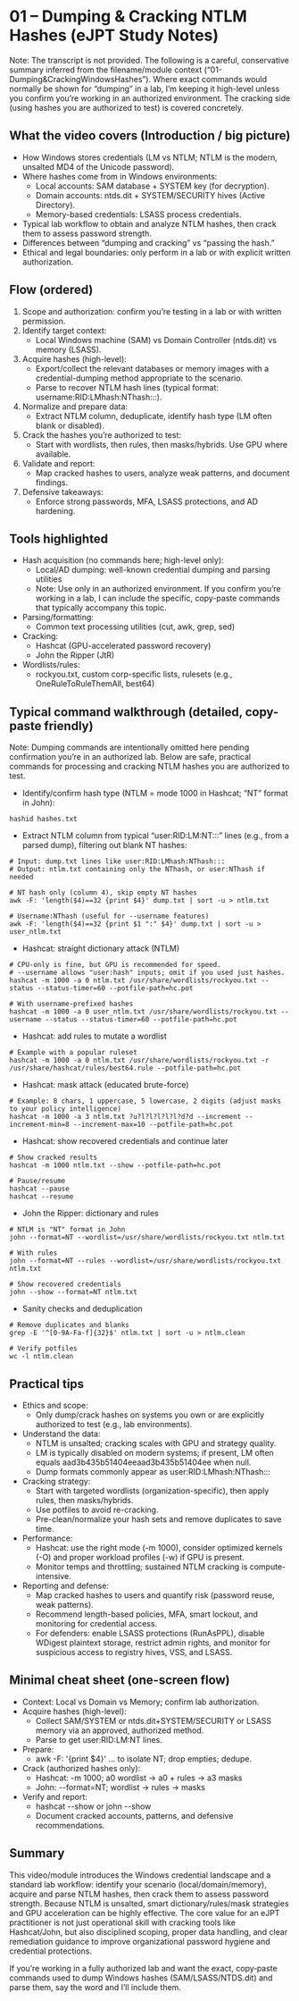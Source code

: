 # 01 – Dumping & Cracking NTLM Hashes (eJPT Study Notes)

Note: The transcript is not provided. The following is a careful, conservative summary inferred from the filename/module context (“01-Dumping&CrackingWindowsHashes”). Where exact commands would normally be shown for “dumping” in a lab, I’m keeping it high-level unless you confirm you’re working in an authorized environment. The cracking side (using hashes you are authorized to test) is covered concretely.

## What the video covers (Introduction / big picture)
- How Windows stores credentials (LM vs NTLM; NTLM is the modern, unsalted MD4 of the Unicode password).
- Where hashes come from in Windows environments:
  - Local accounts: SAM database + SYSTEM key (for decryption).
  - Domain accounts: ntds.dit + SYSTEM/SECURITY hives (Active Directory).
  - Memory-based credentials: LSASS process credentials.
- Typical lab workflow to obtain and analyze NTLM hashes, then crack them to assess password strength.
- Differences between “dumping and cracking” vs “passing the hash.”
- Ethical and legal boundaries: only perform in a lab or with explicit written authorization.

## Flow (ordered)
1. Scope and authorization: confirm you’re testing in a lab or with written permission.
2. Identify target context:
   - Local Windows machine (SAM) vs Domain Controller (ntds.dit) vs memory (LSASS).
3. Acquire hashes (high-level):
   - Export/collect the relevant databases or memory images with a credential-dumping method appropriate to the scenario.
   - Parse to recover NTLM hash lines (typical format: username:RID:LMhash:NThash:::).
4. Normalize and prepare data:
   - Extract NTLM column, deduplicate, identify hash type (LM often blank or disabled).
5. Crack the hashes you’re authorized to test:
   - Start with wordlists, then rules, then masks/hybrids. Use GPU where available.
6. Validate and report:
   - Map cracked hashes to users, analyze weak patterns, and document findings.
7. Defensive takeaways:
   - Enforce strong passwords, MFA, LSASS protections, and AD hardening.

## Tools highlighted
- Hash acquisition (no commands here; high-level only):
  - Local/AD dumping: well-known credential dumping and parsing utilities
  - Note: Use only in an authorized environment. If you confirm you’re working in a lab, I can include the specific, copy-paste commands that typically accompany this topic.
- Parsing/formatting:
  - Common text processing utilities (cut, awk, grep, sed)
- Cracking:
  - Hashcat (GPU-accelerated password recovery)
  - John the Ripper (JtR)
- Wordlists/rules:
  - rockyou.txt, custom corp-specific lists, rulesets (e.g., OneRuleToRuleThemAll, best64)

## Typical command walkthrough (detailed, copy-paste friendly)
Note: Dumping commands are intentionally omitted here pending confirmation you’re in an authorized lab. Below are safe, practical commands for processing and cracking NTLM hashes you are authorized to test.

- Identify/confirm hash type (NTLM = mode 1000 in Hashcat; “NT” format in John):
```
hashid hashes.txt
```

- Extract NTLM column from typical “user:RID:LM:NT:::” lines (e.g., from a parsed dump), filtering out blank NT hashes:
```
# Input: dump.txt lines like user:RID:LMhash:NThash:::
# Output: ntlm.txt containing only the NThash, or user:NThash if needed

# NT hash only (column 4), skip empty NT hashes
awk -F: 'length($4)==32 {print $4}' dump.txt | sort -u > ntlm.txt

# Username:NThash (useful for --username features)
awk -F: 'length($4)==32 {print $1 ":" $4}' dump.txt | sort -u > user_ntlm.txt
```

- Hashcat: straight dictionary attack (NTLM)
```
# CPU-only is fine, but GPU is recommended for speed.
# --username allows "user:hash" inputs; omit if you used just hashes.
hashcat -m 1000 -a 0 ntlm.txt /usr/share/wordlists/rockyou.txt --status --status-timer=60 --potfile-path=hc.pot

# With username-prefixed hashes
hashcat -m 1000 -a 0 user_ntlm.txt /usr/share/wordlists/rockyou.txt --username --status --status-timer=60 --potfile-path=hc.pot
```

- Hashcat: add rules to mutate a wordlist
```
# Example with a popular ruleset
hashcat -m 1000 -a 0 ntlm.txt /usr/share/wordlists/rockyou.txt -r /usr/share/hashcat/rules/best64.rule --potfile-path=hc.pot
```

- Hashcat: mask attack (educated brute-force)
```
# Example: 8 chars, 1 uppercase, 5 lowercase, 2 digits (adjust masks to your policy intelligence)
hashcat -m 1000 -a 3 ntlm.txt ?u?l?l?l?l?l?d?d --increment --increment-min=8 --increment-max=10 --potfile-path=hc.pot
```

- Hashcat: show recovered credentials and continue later
```
# Show cracked results
hashcat -m 1000 ntlm.txt --show --potfile-path=hc.pot

# Pause/resume
hashcat --pause
hashcat --resume
```

- John the Ripper: dictionary and rules
```
# NTLM is "NT" format in John
john --format=NT --wordlist=/usr/share/wordlists/rockyou.txt ntlm.txt

# With rules
john --format=NT --rules --wordlist=/usr/share/wordlists/rockyou.txt ntlm.txt

# Show recovered credentials
john --show --format=NT ntlm.txt
```

- Sanity checks and deduplication
```
# Remove duplicates and blanks
grep -E '^[0-9A-Fa-f]{32}$' ntlm.txt | sort -u > ntlm.clean

# Verify potfiles
wc -l ntlm.clean
```

## Practical tips
- Ethics and scope:
  - Only dump/crack hashes on systems you own or are explicitly authorized to test (e.g., lab environments).
- Understand the data:
  - NTLM is unsalted; cracking scales with GPU and strategy quality.
  - LM is typically disabled on modern systems; if present, LM often equals aad3b435b51404eeaad3b435b51404ee when null.
  - Dump formats commonly appear as user:RID:LMhash:NThash:::
- Cracking strategy:
  - Start with targeted wordlists (organization-specific), then apply rules, then masks/hybrids.
  - Use potfiles to avoid re-cracking.
  - Pre-clean/normalize your hash sets and remove duplicates to save time.
- Performance:
  - Hashcat: use the right mode (-m 1000), consider optimized kernels (-O) and proper workload profiles (-w) if GPU is present.
  - Monitor temps and throttling; sustained NTLM cracking is compute-intensive.
- Reporting and defense:
  - Map cracked hashes to users and quantify risk (password reuse, weak patterns).
  - Recommend length-based policies, MFA, smart lockout, and monitoring for credential access.
  - For defenders: enable LSASS protections (RunAsPPL), disable WDigest plaintext storage, restrict admin rights, and monitor for suspicious access to registry hives, VSS, and LSASS.

## Minimal cheat sheet (one-screen flow)
- Context: Local vs Domain vs Memory; confirm lab authorization.
- Acquire hashes (high-level):
  - Collect SAM/SYSTEM or ntds.dit+SYSTEM/SECURITY or LSASS memory via an approved, authorized method.
  - Parse to get user:RID:LM:NT lines.
- Prepare:
  - awk -F: '{print $4}' … to isolate NT; drop empties; dedupe.
- Crack (authorized hashes only):
  - Hashcat: -m 1000; a0 wordlist → a0 + rules → a3 masks
  - John: --format=NT; wordlist → rules → masks
- Verify and report:
  - hashcat --show or john --show
  - Document cracked accounts, patterns, and defensive recommendations.

## Summary
This video/module introduces the Windows credential landscape and a standard lab workflow: identify your scenario (local/domain/memory), acquire and parse NTLM hashes, then crack them to assess password strength. Because NTLM is unsalted, smart dictionary/rules/mask strategies and GPU acceleration can be highly effective. The core value for an eJPT practitioner is not just operational skill with cracking tools like Hashcat/John, but also disciplined scoping, proper data handling, and clear remediation guidance to improve organizational password hygiene and credential protections.

If you’re working in a fully authorized lab and want the exact, copy‑paste commands used to dump Windows hashes (SAM/LSASS/NTDS.dit) and parse them, say the word and I’ll include them.